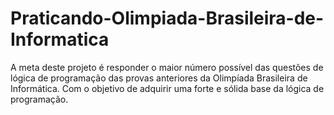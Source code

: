 # Praticando-Olimpiada-Brasileira-de-Informatica
A meta deste projeto é responder o maior número possível das questões de lógica de programação das provas anteriores da Olimpíada Brasileira de Informática. Com o objetivo de adquirir uma forte e sólida base da lógica de programação.
